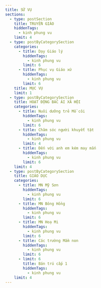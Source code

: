 ```yaml
---
title: SỨ VỤ
sections:
  - type: postSection
    title: TRUYỀN GIÁO
    hiddenTags:
      - kinh phung vu
    limit: 4
  - type: postByCategorySection
    categories:
      - title: Dạy Giáo lý
        hiddenTags:
          - kinh phung vu
        limit: 6
      - title: Phục vụ Giáo xứ
        hiddenTags:
          - kinh phung vu
        limit: 6
    title: MỤC VỤ
    limit: 1
  - type: postByCategorySection
    title: HOẠT ĐỘNG BÁC ÁI XÃ HỘI
    categories:
      - title: Nuôi dưỡng trẻ Mồ côi
        hiddenTags:
          - kinh phung vu
        limit: 6
      - title: Chăm sóc người khuyết tật
        hiddenTags:
          - kinh phung vu
        limit: 4
      - title: Đến với anh em kém may mắn
        hiddenTags:
          - kinh phung vu
        limit: 6
    limit: 4
  - type: postByCategorySection
    title: GIÁO DỤC
    categories:
      - title: MN Mỹ Sơn
        hiddenTags:
          - kinh phung vu
        limit: 6
      - title: MN Bông Hồng
        hiddenTags:
          - kinh phung vu
        limit: 6
      - title: MN Hoạ Mi
        hiddenTags:
          - kinh phung vu
        limit: 6
      - title: Các trường Mầm non
        hiddenTags:
          - kinh phung vu
        limit: 6
      - limit: 6
        title: Bán trú cấp 1
        hiddenTags:
          - kinh phung vu
    limit: 4
---
```

